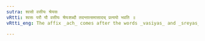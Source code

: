 ```yaml
---
sutra: श्वसो वसीयः श्रेयसः
vRtti: श्वसः परौ यौ वसीयः श्रेयःशब्दौ तदन्तात्समासादच् प्रत्ययो भवति ॥
vRtti_eng: The affix _ach_ comes after the words _vasiyas_ and _sreyas_, when they follow the word _svas_ in a compound.

---
```

